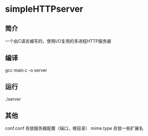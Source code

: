 # simpleHTTPserver

## 简介

一个由C语言编写的，使用I/O复用的多进程HTTP服务器

## 编译

gcc main.c -o server

## 运行

./server

## 其他

conf.conf 存放服务器配置（端口，根目录）
mime.type 存放一些扩展名
